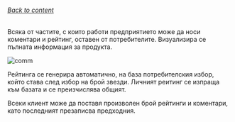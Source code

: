 ###### [Back to content](/README.md)

Всяка от частите, с които работи предприятието може да носи коментари и рейтинг, оставен от потребителите.
Визуализира се пълната информация за продукта.

![comm](https://github.com/airfanBG/SoftuniBMX/assets/693307/2d7cb6ad-b78c-459c-b077-8284e4ef5af4)


Рейтинга се генерира автоматично, на база потребителския избор, който става след избор на брой звезди. Личният реитинг се изпраща към базата и се преизчислява общият.

Всеки клиент може да поставя произволен брой рейтинги и коментари, като последният презаписва предходния.

